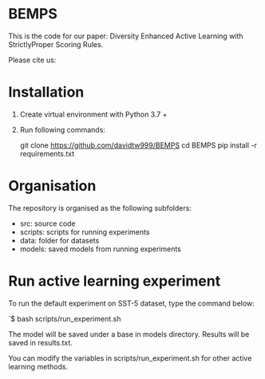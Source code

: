 # BEMPS

This is the code for our paper: Diversity Enhanced Active Learning with StrictlyProper Scoring Rules.


Please cite us:




# Installation
1. Create virtual environment with Python 3.7 +
2. Run following commands:


    git clone https://github.com/davidtw999/BEMPS
    cd BEMPS
    pip install -r requirements.txt


# Organisation

The repository is organised as the following subfolders:
+ src: source code 
+ scripts: scripts for running experiments 
+ data: folder for datasets 
+ models: saved models from running experiments

# Run active learning experiment

To run the default experiment on SST-5 dataset, type the command below:

`$ bash scripts/run_experiment.sh

The model will be saved under a base in models directory.
Results will be saved in results.txt.

You can modify the variables in scripts/run_experiment.sh for other active learning methods.
